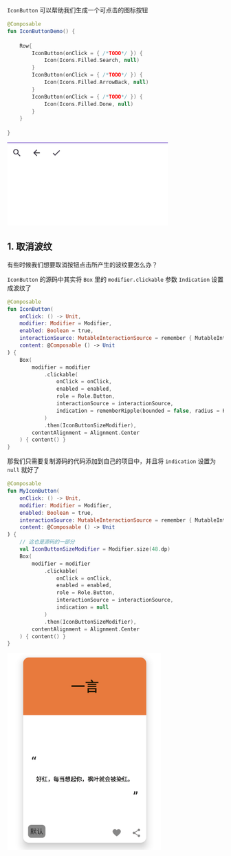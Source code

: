 `IconButton` 可以帮助我们生成一个可点击的图标按钮


``` kotlin
@Composable
fun IconButtonDemo() {

    Row{
        IconButton(onClick = { /*TODO*/ }) {
            Icon(Icons.Filled.Search, null)
        }
        IconButton(onClick = { /*TODO*/ }) {
            Icon(Icons.Filled.ArrowBack, null)
        }
        IconButton(onClick = { /*TODO*/ }) {
            Icon(Icons.Filled.Done, null)
        }
    }
    
}
```

![](../assets/elements/iconbutton/demo.gif)

## 1. 取消波纹

有些时候我们想要取消按钮点击所产生的波纹要怎么办？

`IconButton` 的源码中其实将 `Box` 里的 `modifier.clickable` 参数 `Indication` 设置成波纹了

``` kotlin
@Composable
fun IconButton(
    onClick: () -> Unit,
    modifier: Modifier = Modifier,
    enabled: Boolean = true,
    interactionSource: MutableInteractionSource = remember { MutableInteractionSource() },
    content: @Composable () -> Unit
) {
    Box(
        modifier = modifier
            .clickable(
                onClick = onClick,
                enabled = enabled,
                role = Role.Button,
                interactionSource = interactionSource,
                indication = rememberRipple(bounded = false, radius = RippleRadius)
            )
            .then(IconButtonSizeModifier),
        contentAlignment = Alignment.Center
    ) { content() }
}

```

那我们只需要复制源码的代码添加到自己的项目中，并且将 `indication` 设置为 `null` 就好了

``` kotlin
@Composable
fun MyIconButton(
    onClick: () -> Unit,
    modifier: Modifier = Modifier,
    enabled: Boolean = true,
    interactionSource: MutableInteractionSource = remember { MutableInteractionSource() },
    content: @Composable () -> Unit
) {
    // 这也是源码的一部分
    val IconButtonSizeModifier = Modifier.size(48.dp)
    Box(
        modifier = modifier
            .clickable(
                onClick = onClick,
                enabled = enabled,
                role = Role.Button,
                interactionSource = interactionSource,
                indication = null
            )
            .then(IconButtonSizeModifier),
        contentAlignment = Alignment.Center
    ) { content() }
}
```

![](../assets/elements/iconbutton/demo2.gif)